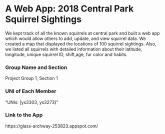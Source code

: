 <h1>A Web App: 2018 Central Park Squirrel Sightings</h1>
<p>
    We kept track of all the known squirrels at central park and built a web app which would allow others to add, update, and view squirrel data. We created a map that displayed the locations of 100 squirrel sightings. Also, we listed all squirrels with detailed information about their latitude, longitude, unique squirrel ID, shift,age, fur color and habits. 
</p>

<h3>Group Name and Section</h3>
<p>Project Group 1, Section 1</p>


<h3> UNI of Each Member</h3>
<p> “UNIs: [ys3303, ys3273]” <p>
    
<h3>Link to the App</h3>
<p>https://glass-archway-253823.appspot.com/</p>


